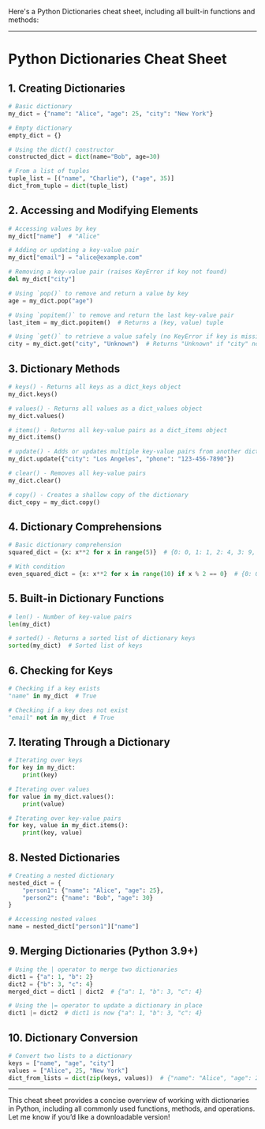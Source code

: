 Here's a Python Dictionaries cheat sheet, including all built-in functions and methods:

---

# Python Dictionaries Cheat Sheet

## 1. Creating Dictionaries

```python
# Basic dictionary
my_dict = {"name": "Alice", "age": 25, "city": "New York"}

# Empty dictionary
empty_dict = {}

# Using the dict() constructor
constructed_dict = dict(name="Bob", age=30)

# From a list of tuples
tuple_list = [("name", "Charlie"), ("age", 35)]
dict_from_tuple = dict(tuple_list)
```

## 2. Accessing and Modifying Elements

```python
# Accessing values by key
my_dict["name"]  # "Alice"

# Adding or updating a key-value pair
my_dict["email"] = "alice@example.com"

# Removing a key-value pair (raises KeyError if key not found)
del my_dict["city"]

# Using `pop()` to remove and return a value by key
age = my_dict.pop("age")

# Using `popitem()` to remove and return the last key-value pair
last_item = my_dict.popitem()  # Returns a (key, value) tuple

# Using `get()` to retrieve a value safely (no KeyError if key is missing)
city = my_dict.get("city", "Unknown")  # Returns "Unknown" if "city" not found
```

## 3. Dictionary Methods

```python
# keys() - Returns all keys as a dict_keys object
my_dict.keys()

# values() - Returns all values as a dict_values object
my_dict.values()

# items() - Returns all key-value pairs as a dict_items object
my_dict.items()

# update() - Adds or updates multiple key-value pairs from another dictionary or iterable
my_dict.update({"city": "Los Angeles", "phone": "123-456-7890"})

# clear() - Removes all key-value pairs
my_dict.clear()

# copy() - Creates a shallow copy of the dictionary
dict_copy = my_dict.copy()
```

## 4. Dictionary Comprehensions

```python
# Basic dictionary comprehension
squared_dict = {x: x**2 for x in range(5)}  # {0: 0, 1: 1, 2: 4, 3: 9, 4: 16}

# With condition
even_squared_dict = {x: x**2 for x in range(10) if x % 2 == 0}  # {0: 0, 2: 4, 4: 16, 6: 36, 8: 64}
```

## 5. Built-in Dictionary Functions

```python
# len() - Number of key-value pairs
len(my_dict)

# sorted() - Returns a sorted list of dictionary keys
sorted(my_dict)  # Sorted list of keys
```

## 6. Checking for Keys

```python
# Checking if a key exists
"name" in my_dict  # True

# Checking if a key does not exist
"email" not in my_dict  # True
```

## 7. Iterating Through a Dictionary

```python
# Iterating over keys
for key in my_dict:
    print(key)

# Iterating over values
for value in my_dict.values():
    print(value)

# Iterating over key-value pairs
for key, value in my_dict.items():
    print(key, value)
```

## 8. Nested Dictionaries

```python
# Creating a nested dictionary
nested_dict = {
    "person1": {"name": "Alice", "age": 25},
    "person2": {"name": "Bob", "age": 30}
}

# Accessing nested values
name = nested_dict["person1"]["name"]
```

## 9. Merging Dictionaries (Python 3.9+)

```python
# Using the | operator to merge two dictionaries
dict1 = {"a": 1, "b": 2}
dict2 = {"b": 3, "c": 4}
merged_dict = dict1 | dict2  # {"a": 1, "b": 3, "c": 4}

# Using the |= operator to update a dictionary in place
dict1 |= dict2  # dict1 is now {"a": 1, "b": 3, "c": 4}
```

## 10. Dictionary Conversion

```python
# Convert two lists to a dictionary
keys = ["name", "age", "city"]
values = ["Alice", 25, "New York"]
dict_from_lists = dict(zip(keys, values))  # {"name": "Alice", "age": 25, "city": "New York"}
```

---

This cheat sheet provides a concise overview of working with dictionaries in Python, including all commonly used functions, methods, and operations. Let me know if you’d like a downloadable version!
